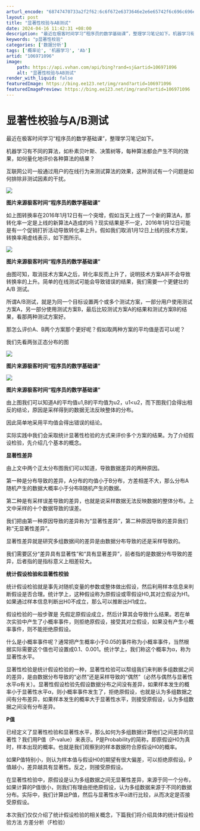 ```yaml
---
arturl_encode: "68747470733a2f2f62:6c6f672e6373646e2e6e65742f6c696c696e6665693030312f:61727469636c652f64657461696c732f313036393731303936"
layout: post
title: "显著性校验与AB测试"
date: 2024-04-16 11:42:31 +08:00
description: "最近在极客时间学习“程序员的数学基础课”，整理学习笔记如下。机器学习有不同的算法，如朴素贝叶斯、决策"
keywords: "p显著性校验"
categories: ['数据分析']
tags: ['概率论', '机器学习', 'Ab']
artid: "106971096"
image:
    path: https://api.vvhan.com/api/bing?rand=sj&artid=106971096
    alt: "显著性校验与AB测试"
render_with_liquid: false
featuredImage: https://bing.ee123.net/img/rand?artid=106971096
featuredImagePreview: https://bing.ee123.net/img/rand?artid=106971096
---
```


# 显著性校验与A/B测试

最近在极客时间学习“程序员的数学基础课”，整理学习笔记如下。

机器学习有不同的算法，如朴素贝叶斯、决策树等，每种算法都会产生不同的效果，如何量化地评价各种算法的结果？

互联网公司一般通过用户的在线行为来测试算法的效果，这种测试有一个问题是如何排除非测试因素的干扰。

![](https://i-blog.csdnimg.cn/blog_migrate/01b122f539ea742581d6d976ad1ce98f.png)

**图片来源极客时间“程序员的数学基础课”**

如上图转换率在2016年1月12日有一个突增，假如当天上线了一个新的算法A，那转化率一定是上线的新算法A造成的吗？现实结果是不一定，2016年1月12日可能是有一个促销打折活动导致转化率上升。假如我们取消1月12日上线的技术方案，转换率用虚线表示，如下图所示。

![](https://i-blog.csdnimg.cn/blog_migrate/d5cc2317acd8fa1c480d67fa44c811f0.png)

**图片来源极客时间“程序员的数学基础课”**

由图可知，取消技术方案A之后，转化率反而上升了，说明技术方案A并不会导致转换率的上升。简单的在线测试可能会导致错误的结果，我们需要一个更健壮的A/B 测试。

所谓A/B测试，就是为同一个目标设置两个或多个测试方案，一部分用户使用测试方案A，另一部分使用测试方案B，最后比较测试方案A的结果和测试方案B的结果，看那两种测试方案好。

那怎么评价A、B两个方案那个更好呢？假如取两种方案的平均值是否可以呢？

我们先看两张正态分布的图

![](https://i-blog.csdnimg.cn/blog_migrate/96beb94ea0c7d36de6a2121f34cf48d6.png)

**图片来源极客时间“程序员的数学基础课”**

![](https://i-blog.csdnimg.cn/blog_migrate/8e15d1365811fc6797942410910d74ab.png)

**图片来源极客时间“程序员的数学基础课”**

由上图我们可以知道A的平均值u1,B的平均值为u2，u1<u2，而下图我们会得出相反的结论，原因是采样得到的数据无法反映整体的分布。

因此简单地采用平均值会得出错误的结论。

实际实践中我们会采取统计显著性检验的方式来评价多个方案的结果。为了介绍假设检验，先介绍几个基本的概念。

**显著性差异**

由上文中两个正太分布图我们可以知道，导致数据差异的两种原因。

第一种是分布导致的差异，A分布的均值小于B分布，方差相差不大，那么分布A随机产生的数据大概率小于分布B随机产生的数据。

第二种是有采样误差导致的差异，也就是说采样数据无法反映数据的整体分布。上文中采样的十个数据导致的误差。

我们把由第一种原因导致的差异称为“显著性差异”，第二种原因导致的差异我们称“无显著性差异”。

显著性差异就是研究多组数据间的差异是由数据分布导致的还是采样导致的。

我们需要区分“差异具有显著性”和“具有显著差异”，前者指的是数据分布导致的差异，后者指的是指标意义上相差较大。

**统计假设检验和显著性校验**

统计假设检验就是事先对随机变量的参数或整体做出假设，然后利用样本信息来判断假设是否合理。统计学上，这种假设称为原假设或零假设H0,其对立假设为H1。如果通过样本信息判断出H0不成立，那么可以推断出H1成立。

假设检验的一般步骤是 先假定原假设成立，然后计算其会导致什么结果。若在单次实验中产生了小概率事件，则拒绝原假设，接受其对立假设，如果没有产生小概率事件，则不能拒绝原假设。

什么是小概率事件呢？通常把产生概率小于0.05的事件称为小概率事件，当然根据实际需要这个值也可设置成0.1、0.001。统计学上，我们称这个概率为α，称为显著性水平。

显著性检验是统计假设检验的一种，显著性检验可以帮组我们来判断多组数据之间的差异，是由数据分布导致的“必然”还是采样导致的“偶然”（必然与偶然与显著性水平α有关）。显著性假设检验先假设数据分布之间没有差异，如果样本发生的概率小于显著性水平α，则小概率事件发生了，拒绝原假设，也就是认为多组数据之间有分布差异，如果样本发生的概率大于显著性水平，则接受原假设，认为多组数据之间没有分布差异。

**P值**

已经定义了显著性检验和显著性水平，那么如何为多组数据计算他们之间差异的显著性？我们用P值（P-value）来表示。P是Probability的简称，即原假设H0为真时，样本出现的概率。也就是我们观察到的样本数据符合原假设H0的概率。

如果P值特别小，则认为样本值与假设H0的期望有很大偏差，可以拒绝原假设。P值越小，差异越具有显著性。反之，则接受原假设。

在显著性检验中，原假设是认为多组数据之间无显著性差异，来源于同一个分布，如果计算的P值很小，则我们有理由拒绝原假设，认为多组数据来源于不同的数据分布。实际中，我们计算出P值，然后与显著性水平α进行比较，从而决定是否接受原假设。

本次我们仅仅介绍了统计假设检验的相关概念，下篇我们将介绍具体的统计假设检验方法 方差分析（F检验）